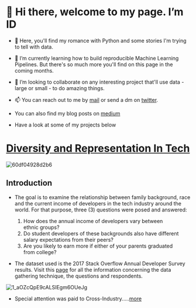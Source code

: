 # 👋 Hi there, welcome to my page. I’m ID
- 👀 Here, you'll find my romance with Python and some stories I'm trying to tell with data. 

- 🌱 I’m currently learning how to build reproducible Machine Learning Pipelines. But there's so much more you'll find on this page in the coming months.

- 💞️ I’m looking to collaborate on any interesting project that'll use data - large or small - to do amazing things.  

- 📫 You can reach out to me by [mail](idowuodesanmi@gmail.com) or send a dm on [twitter](https://twitter.com/id_joshua). 

- You can also find my blog posts on [medium](idowuodesanmi.medium.com)

- Have a look at some of my projects below


# [Diversity and Representation In Tech](https://github.com/joshasgard/Diversity_RepresentationInTech.git)
![60df04928d2b6](https://user-images.githubusercontent.com/67300602/124380757-65805580-dcb6-11eb-8124-46fa5b523009.jpg)

## Introduction
* The goal is to examine the relationship between family background, race and the current income of developers in the tech industry around the world. For that purpose, three (3) questions were posed and answered: </br>

    1. How does the annual income of developers vary between ethnic groups?
    2. Do student developers of these backgrounds also have different salary expectations from their peers?
    3. Are you likely to earn more if either of your parents graduated from college?
        
* The dataset used is the 2017 Stack Overflow Annual Developer Survey results. Visit this [page](https://insights.stackoverflow.com/survey/2017) for all the information concerning the data gathering technique, the questions and respondents. 

![1_aOZcQpE9cALSIEgm6OUeJg](https://user-images.githubusercontent.com/67300602/124049839-3e552a00-da11-11eb-930b-3fcbc31024c2.png)

* Special attention was paid to Cross-Industry.....[more](https://github.com/joshasgard/Diversity_RepresentationInTech.git)




<!---
joshasgard/joshasgard is a ✨ special ✨ repository because its `README.md` (this file) appears on your GitHub profile.
You can click the Preview link to take a look at your changes.
--->
